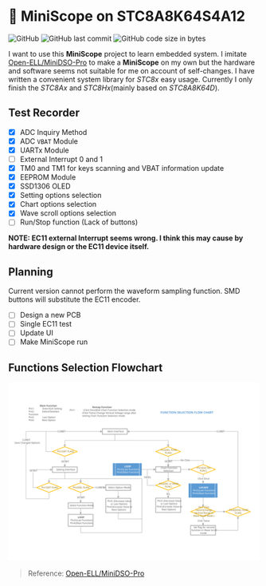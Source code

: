 # :rocket: MiniScope on STC8A8K64S4A12

![GitHub](https://img.shields.io/github/license/HangX-Ma/MiniScpoe-STC8A?color=blue&logo=github&logoColor=black) ![GitHub last commit](https://img.shields.io/github/last-commit/HangX-Ma/MiniScpoe-STC8A?style=flat) ![GitHub code size in bytes](https://img.shields.io/github/languages/code-size/HangX-Ma/MiniScpoe-STC8A?color=green)

I want to use this **MiniScope** project to learn embedded system. I imitate [Open-ELL/MiniDSO-Pro](https://gitee.com/open-ell/mini-dso-pro) to make a **MiniScope** on my own but the hardware and software seems not suitable for me on account of self-changes. I have written a convenient system library for _STC8x_ easy usage. Currently I only finish the _STC8Ax_ and _STC8Hx_(mainly based on _STC8A8K64D_).

## Test Recorder
- [x] ADC Inquiry Method
- [x] ADC `VBAT` Module
- [x] UARTx Module
- [ ] External Interrupt 0 and 1
- [x] TM0 and TM1 for keys scanning and VBAT information update
- [x] EEPROM Module
- [x] SSD1306 OLED
- [x] Setting options selection
- [x] Chart options selection
- [x] Wave scroll options selection
- [ ] Run/Stop function (Lack of buttons)

**NOTE: EC11 external Interrupt seems wrong. I think this may cause by hardware design or the EC11 device itself.**

## Planning
Current version cannot perform the waveform sampling function. SMD buttons will substitute the EC11 encoder.

- [ ] Design a new PCB
- [ ] Single EC11 test
- [ ] Update UI 
- [ ] Make MiniScope run

## Functions Selection Flowchart
![MiniScopeUI](share/MiniScopeUI.svg)

> Reference: [Open-ELL/MiniDSO-Pro](https://gitee.com/open-ell/mini-dso-pro)